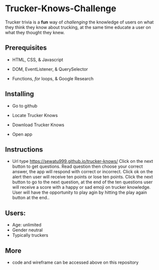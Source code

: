 # Trucker-Knows-Challenge

Trucker trivia is a **fun** way of _challenging_ the knowledge of users on what they think they know about trucking, at the same time educate a user on what they thought they knew.

## Prerequisites

- HTML, CSS, & Javascript

- DOM, EventListener, & QuerySelector

- Functions, _for_ loops, & Google Research

## Installing

- Go to github

- Locate Trucker Knows

- Download Trucker Knows

- Open app

## Instructions

- Url type https://sewatu999.github.io/trucker-knows/ Click on the next button to get questions. Read question then choose your correct answer, the app will respond with correct or incorrect. Click ok on the alert then user will receive ten points or lose ten points. Click the next button to go to the next question, at the end of the ten questions user will receive a score with a happy or sad emoji on trucker knowledge. User will have the opportunity to play agin by hitting the play again button at the end..

## Users:

- Age: unlimited
- Gender neutral
- Typically truckers

## More

- code and wireframe can be accessed above on this repository
